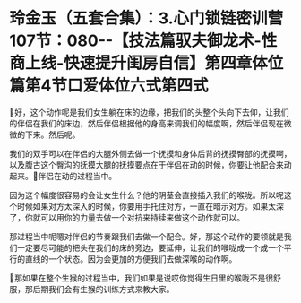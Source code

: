 # 玲金玉（五套合集）：3.心门锁链密训营 107节：080--【技法篇驭夫御龙术-性商上线-快速提升闺房自信】第四章体位篇第4节口爱体位六式第四式

🎼好，这个动作呢是我们女生躺在床的边缘，把我们的头整个头向下去仰，让我们的伴侣在我们的床边，然后伴侣根据他的身高来调我们的幅度啊，然后伴侣现在微微的下来。然后呢。

我们的双手可以在伴侣的大腿外侧去做一个抚摸和身体后背的抚摸臀部的抚摸啊，以及腹古这个臀沟的抚摸大腿的抚摸要点在于伴侣在动的时候，你要让他配合来动起来。🎼伴侣在动的过程当中。

因为这个幅度很容易的会让女生什么？他的阴茎会直接插入我们的喉咙。所以呢这个时候如果对方太深入的时候，你要用手托住对方，一直在暗示对方。如果太深了，你就可以用你的力量去做一个对抗来持续来做这个动作就可以。

那过程当中呢嗯对伴侣的节奏跟我们去做一个配合。好，那这个动作的要领就是我们一定要尽可能的把头在我们的床的旁边，要延伸，让我们的喉咙成一个成一个平行的直线的一个状态。因为会更加的方便我们去做深喉的动作啊。

🎼那如果在整个生猴的过程当中，我们如果是说哎你觉得生日里的喉咙不是很舒服，那后期我们会有生猴的训练方式来教大家。

